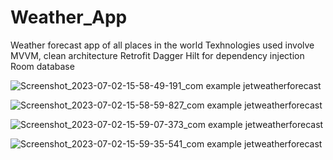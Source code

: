 # Weather_App
Weather forecast app of all places in the world
Texhnologies used involve MVVM, clean architecture
Retrofit
Dagger Hilt for dependency injection 
Room database


![Screenshot_2023-07-02-15-58-49-191_com example jetweatherforecast](https://github.com/Tyronexx/Weather_App/assets/59583209/7e6d3d76-8ce8-4b2d-89d3-97995257d619)

![Screenshot_2023-07-02-15-58-59-827_com example jetweatherforecast](https://github.com/Tyronexx/Weather_App/assets/59583209/60acb108-31ee-45ce-ac1a-49204cbc3e75)

![Screenshot_2023-07-02-15-59-07-373_com example jetweatherforecast](https://github.com/Tyronexx/Weather_App/assets/59583209/5e7d30a4-8785-4bbd-a887-d0b643b9f285)

![Screenshot_2023-07-02-15-59-35-541_com example jetweatherforecast](https://github.com/Tyronexx/Weather_App/assets/59583209/e422e57d-cbf7-415b-8748-64d282174e3e)
